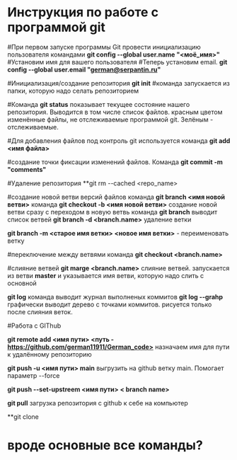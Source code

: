 # **Инструкция по работе с программой git**

#При первом запуске программы Git провести инициализацию пользователя командами
**git config --global user.name "<моё_имя>"**
#Установим имя для вашего пользователя
#Теперь установим email. 
**git config --global user.email "<german@serpantin.ru>"**

#Инициализация/создание репозитория
**git init** 
#команда запускается из папки, которую надо селать репозиторием

#Команда **git status** показывает текущее состояние нашего репозитория. Выводится в том числе список файлов. красным цветом изменённые файлы, не отслеживаемые программой git. Зелёным - отслеживаемые.

#Для добавления файлов под контроль git используется команда **git add <имя файла>**

#создание точки фиксации изменений файлов. Команда **git commit -m "comments"**

#Удаление репозитория **git rm --cached <repo_name>

#создание новой ветви версий файлов
команда **git branch <имя новой ветви>**
команда **git checkout -b <имя новой ветви>** создание новой ветви сразу с переходом в новую ветвь
команда **git branch** выводит список ветвей
**git branch -d <branch.name>** удаление ветки

**git branch -m <старое имя ветки> <новое имя ветки>** - переименовать ветку

#переключение между ветвями команда **git checkout <branch.name>**

#слияние ветвей **git marge <branch.name>** слияние ветвей. запускается из ветви **master** и указывается имя ветви, которую надо слить с основной

**git log** команда выводит журнал выполненых коммитов
**git log --grahp** графически выводит дерево с точками коммитов. рисуется только после слияния веток.



#Работа с GIThub

**git remote add <имя пути> <путь - https://github.com/german11911/German_code>** назначаем имя для пути к удалённому репозиторию

**git push -u <имя пути> main** выгрузить на github ветку main. Помогает параметр --force 

**git push --set-upstreem <имя пути> < branch name>**

**git pull** загрузка репозитория с github к себе на компьютер

**git clone 
# вроде основные все команды?

